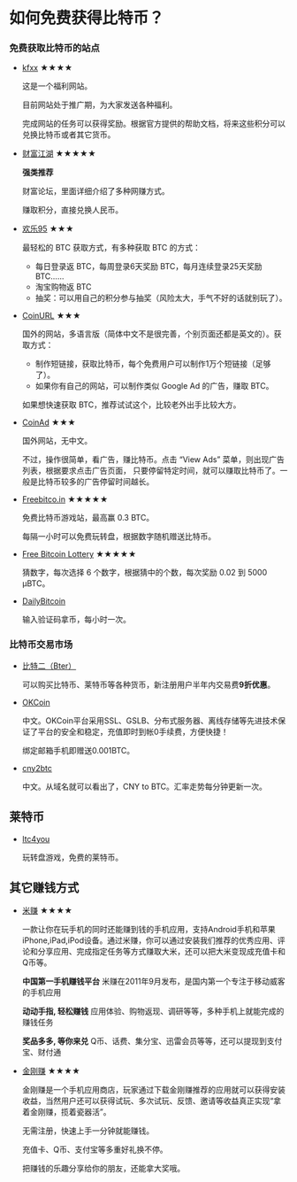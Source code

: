 如何免费获得比特币？
===========

### 免费获取比特币的站点

* [kfxx](http://kfxx.info/gif.php?v=5ib9) ★★★★

	这是一个福利网站。

	目前网站处于推广期，为大家发送各种福利。

	完成网站的任务可以获得奖励。根据官方提供的帮助文档，将来这些积分可以兑换比特币或者其它货币。
	
* [财富江湖](http://caifujianghu.com/ref=3hjt) ★★★★★

	**强类推荐**
	
	财富论坛，里面详细介绍了多种网赚方式。
	
	赚取积分，直接兑换人民币。

* [欢乐95](http://www.huanle95.com/intro?r=3822) ★★★

	最轻松的 BTC 获取方式，有多种获取 BTC 的方式：

	* 每日登录返 BTC，每周登录6天奖励 BTC，每月连续登录25天奖励 BTC……
	* 淘宝购物返 BTC
	* 抽奖：可以用自己的积分参与抽奖（风险太大，手气不好的话就别玩了）。

* [CoinURL](http://www.dwz.cn/coinurl) ★★★

	国外的网站，多语言版（简体中文不是很完善，个别页面还都是英文的）。获取方式：

	* 制作短链接，获取比特币，每个免费用户可以制作1万个短链接（足够了）。
	* 如果你有自己的网站，可以制作类似 Google Ad 的广告，赚取 BTC。

	如果想快速获取 BTC，推荐试试这个，比较老外出手比较大方。
	
* [CoinAd](http://dwz.cn/coinad) ★★★
	
	国外网站，无中文。

	不过，操作很简单，看广告，赚比特币。点击 “View Ads” 菜单，则出现广告列表，根据要求点击广告页面，
	只要停留特定时间，就可以赚取比特币了。一般是比特币较多的广告停留时间越长。

* [Freebitco.in](http://freebitco.in/?r=49909) ★★★★★

	免费比特币游戏站，最高赢 0.3 BTC。
	
	每隔一小时可以免费玩转盘，根据数字随机赠送比特币。
	
* [Free Bitcoin Lottery](http://www.freebitcoinlottery.com/?a=15hfB3YMe31TkLz9vS8ybY7NFGHRXr2HyP) ★★★★★
	
	猜数字，每次选择 6 个数字，根据猜中的个数，每次奖励 0.02 到 5000 μBTC。
	
* [DailyBitcoin](http://dwz.cn/dailybitcoins)

	输入验证码拿币，每小时一次。
	
### 比特币交易市场

* [比特二（Bter）](https://bter.com/ref/29767)

	可以购买比特币、莱特币等各种货币，新注册用户半年内交易费**9折优惠**。

* [OKCoin](http://www.okcoin.com/?invite=3360896)
 
	中文。OKCoin平台采用SSL、GSLB、分布式服务器、离线存储等先进技术保证了平台的安全和稳定，充值即时到帐0手续费，方便快捷！

	绑定邮箱手机即赠送0.001BTC。
	

* [cny2btc](https://www.cny2btc.com/invite/841d7d1)

	中文。从域名就可以看出了，CNY to BTC。汇率走势每分钟更新一次。
	
## 莱特币

* [ltc4you](http://ltc4you.com/?r=3978)

	玩转盘游戏，免费的莱特币。
	
## 其它赚钱方式 

* [米赚](http://www.mizhuan.me/r/5dce8b) ★★★★

	一款让你在玩手机的同时还能赚到钱的手机应用，支持Android手机和苹果iPhone,iPad,iPod设备。通过米赚，你可以通过安装我们推荐的优秀应用、评论和分享应用、完成指定任务等方式赚取大米，还可以把大米变现成充值卡和Q币等。

	**中国第一手机赚钱平台** 米赚在2011年9月发布，是国内第一个专注于移动威客的手机应用

	**动动手指, 轻松赚钱** 应用体验、购物返现、调研等等，多种手机上就能完成的赚钱任务
	
	**奖品多多, 等你来兑** Q币、话费、集分宝、迅雷会员等等，还可以提现到支付宝、财付通

* [金刚赚](http://www.jingangzhuan.com/download?t=61923) ★★★★

	金刚赚是一个手机应用商店，玩家通过下载金刚赚推荐的应用就可以获得安装收益，当然用户还可以获得试玩、多次试玩、反馈、邀请等收益真正实现“拿着金刚赚，揽着瓷器活”。

	无需注册，快速上手一分钟就能赚钱。
        
	充值卡、Q币、支付宝等多重好礼换不停。
	
	把赚钱的乐趣分享给你的朋友，还能拿大奖哦。
	

	
	
